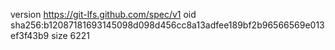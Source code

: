 version https://git-lfs.github.com/spec/v1
oid sha256:b12087181693145098d098d456cc8a13adfee189bf2b96566569e013ef3f43b9
size 6221
